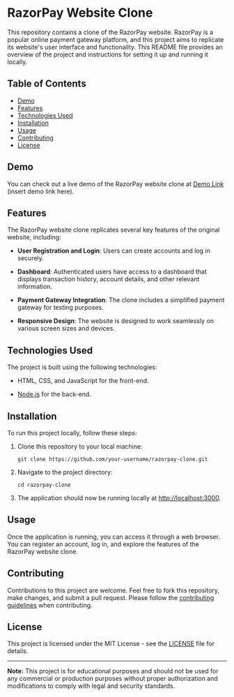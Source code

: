 # RazorPay Website Clone

This repository contains a clone of the RazorPay website. RazorPay is a popular online payment gateway platform, and this project aims to replicate its website's user interface and functionality. This README file provides an overview of the project and instructions for setting it up and running it locally.

## Table of Contents
- [Demo](#demo)
- [Features](#features)
- [Technologies Used](#technologies-used)
- [Installation](#installation)
- [Usage](#usage)
- [Contributing](#contributing)
- [License](#license)

## Demo

You can check out a live demo of the RazorPay website clone at [Demo Link](#) (insert demo link here).

## Features

The RazorPay website clone replicates several key features of the original website, including:

- **User Registration and Login**: Users can create accounts and log in securely.

- **Dashboard**: Authenticated users have access to a dashboard that displays transaction history, account details, and other relevant information.

- **Payment Gateway Integration**: The clone includes a simplified payment gateway for testing purposes.

- **Responsive Design**: The website is designed to work seamlessly on various screen sizes and devices.

## Technologies Used

The project is built using the following technologies:

- HTML, CSS, and JavaScript for the front-end.

- [Node.js](https://nodejs.org/) for the back-end.

## Installation

To run this project locally, follow these steps:

1. Clone this repository to your local machine:

   ```shell
   git clone https://github.com/your-username/razorpay-clone.git
   ```

2. Navigate to the project directory:

   ```shell
   cd razorpay-clone
   ```

6. The application should now be running locally at [http://localhost:3000](http://localhost:3000).

## Usage

Once the application is running, you can access it through a web browser. You can register an account, log in, and explore the features of the RazorPay website clone.

## Contributing

Contributions to this project are welcome. Feel free to fork this repository, make changes, and submit a pull request. Please follow the [contributing guidelines](CONTRIBUTING.md) when contributing.

## License

This project is licensed under the MIT License - see the [LICENSE](LICENSE) file for details.

---

**Note:** This project is for educational purposes and should not be used for any commercial or production purposes without proper authorization and modifications to comply with legal and security standards.
